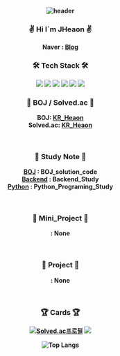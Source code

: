 <div style="font-weight:bold" align ="center">

![header](https://capsule-render.vercel.app/api?type=Soft&&&color=F4BBBB&height=200&section=header&text=HI😀%20I`m%20Heaon✌️&fontSize=30)


### <p style="font-weight:bold">✌️ Hi I`m JHeaon ✌️</p> 

Naver : [Blog](https://blog.naver.com/j3heawon)<br>

### <p style="font-weight:bold">🛠️ Tech Stack 🛠️</p>


<img src="https://img.shields.io/badge/Python-3766AB?style=flat&logo=Python&logoColor=white"/>
<img src="https://img.shields.io/badge/Git-F05032?style=flat&logo=Git&logoColor=white"/> 
<img src="https://img.shields.io/badge/Java-007396?style=flat-square&logo=Java&logoColor=white"/>
<img src="https://img.shields.io/badge/C++-00599C?style=flat-square&logo=C%2B%2B&logoColor=white"/>
<img src="https://img.shields.io/badge/C-A8B9CC?style=flat-square&logo=C&logoColor=white"/>
<img src="https://img.shields.io/badge/css-1572B6?style=flat-square&logo=css3&logoColor=white"/><br>

### <p style="font-weight:bold">📃 BOJ / Solved.ac 📃</p>

BOJ: [KR_Heaon](https://www.acmicpc.net/user/kR_heaon)<br>
Solved.ac: [KR_Heaon](https://solved.ac/profile/kR_heaon)<br>

<br>


### <p style="font-weight:bold">📁 Study Note 📁</p>

[BOJ](https://github.com/JHeaon/Beakjoon) : BOJ_solution_code<br>
[Backend](https://github.com/JHeaon/Backend_study) : Backend_Study<br>
[Python](https://github.com/JHeaon/Python_programing) : Python_Programing_Study<br>

<br>

### <p style="font-weight:bold">📱 Mini_Project 📱</p>
[]() : None<br>

<br>

### <p style="font-weight:bold">📱 Project 📱</p>
[]() : None<br>

<br>


### <p style="font-weight:bold">🏆 Cards 🏆</p>



[![Solved.ac프로필](http://mazassumnida.wtf/api/v2/generate_badge?boj=kr_heaon)](https://solved.ac/kr_heaon)
<img src="http://mazandi.herokuapp.com/api?handle=kr_heaon&theme=warm"/>

![Top Langs](https://github-readme-stats.vercel.app/api/top-langs/?username=Jheaon&layout=compact&theme=스타일)


</div>
